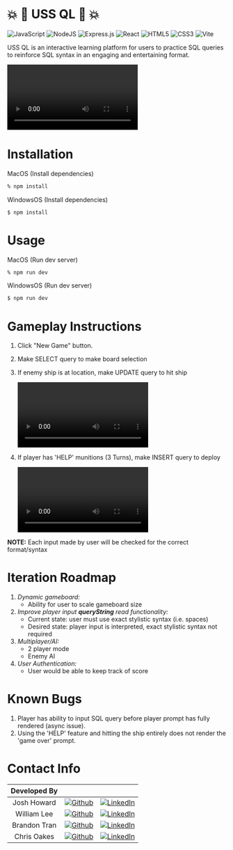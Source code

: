 # 💥 🚢 USS QL 🚢 💥
![JavaScript](https://img.shields.io/badge/javascript-%23323330.svg?style=for-the-badge&logo=javascript&logoColor=%23F7DF1E) 
![NodeJS](https://img.shields.io/badge/node.js-6DA55F?style=for-the-badge&logo=node.js&logoColor=white) 
![Express.js](https://img.shields.io/badge/express.js-%23404d59.svg?style=for-the-badge&logo=express&logoColor=%2361DAFB) 
![React](https://img.shields.io/badge/react-%2320232a.svg?style=for-the-badge&logo=react&logoColor=%2361DAFB) 
![HTML5](https://img.shields.io/badge/html5-%23E34F26.svg?style=for-the-badge&logo=html5&logoColor=white) 
![CSS3](https://img.shields.io/badge/css3-%231572B6.svg?style=for-the-badge&logo=css3&logoColor=white)
![Vite](https://img.shields.io/badge/vite-%23646CFF.svg?style=for-the-badge&logo=vite&logoColor=white)

USS QL is an interactive learning platform for users to practice SQL queries to reinforce SQL syntax in an engaging and entertaining format.

<video src="./client/assets/readme/gameIntro.mkv" controls="controls" style="max-width: 730px;"></video>

# Installation

MacOS (Install dependencies)
```bash
% npm install
```

WindowsOS (Install dependencies)
```bash
$ npm install 
```

# Usage

MacOS (Run dev server)
```bash
% npm run dev 
```

WindowsOS (Run dev server)
```bash
$ npm run dev 
```

# Gameplay Instructions

1. Click "New Game" button.
2. Make SELECT query to make board selection
3. If enemy ship is at location, make UPDATE query to hit ship

    <video src="./client/assets/readme/updateSuccess.mkv" controls="controls" style="max-width: 730px;"></video>
4. If player has 'HELP' munitions (3 Turns), make INSERT query to deploy

    <video src="./client/assets/readme/insert.mkv" controls="controls" style="max-width: 730px;"></video>

**NOTE:** Each input made by user will be checked for the correct format/syntax

# Iteration Roadmap
1. *Dynamic gameboard:*
    - Ability for user to scale gameboard size
2. *Improve player input ***queryString*** read functionality:*
    - Current state: user must use exact stylistic syntax (i.e. spaces)
    - Desired state: player input is interpreted, exact stylistic syntax not required
3. *Multiplayer/AI:*
    - 2 player mode
    - Enemy AI 
4. *User Authentication:*
    - User would be able to keep track of score


# Known Bugs
1. Player has ability to input SQL query before player prompt has fully rendered (async issue).
2. Using the 'HELP' feature and hitting the ship entirely does not render the 'game over' prompt.


# Contact Info
| Developed By |    |    |
| :---:   | :---: | :---: |
| Josh Howard  | [![Github](https://img.shields.io/badge/github-%23121011.svg?style=for-the-badge&logo=github&logoColor=white)](https://github.com/JoshHowardDev)   | [![LinkedIn](https://img.shields.io/badge/LinkedIn-%230077B5.svg?logo=linkedin&logoColor=white)](https://linkedin.com/in/JoshHowardDev)   |
| William Lee  | [![Github](https://img.shields.io/badge/github-%23121011.svg?style=for-the-badge&logo=github&logoColor=white)](https://github.com/WilliamHaakLee)   | [![LinkedIn](https://img.shields.io/badge/LinkedIn-%230077B5.svg?logo=linkedin&logoColor=white)](https://www.linkedin.com/in/williamhaaklee)   |
| Brandon Tran  | [![Github](https://img.shields.io/badge/github-%23121011.svg?style=for-the-badge&logo=github&logoColor=white)](https://github.com/btran140)   | [![LinkedIn](https://img.shields.io/badge/LinkedIn-%230077B5.svg?logo=linkedin&logoColor=white)](https://linkedin.com/in/btran140)   |
| Chris Oakes  | [![Github](https://img.shields.io/badge/github-%23121011.svg?style=for-the-badge&logo=github&logoColor=white)](https://github.com/ckoakes)   | [![LinkedIn](https://img.shields.io/badge/LinkedIn-%230077B5.svg?logo=linkedin&logoColor=white)](https://www.linkedin.com/in/christopher-k-oakes/)   |